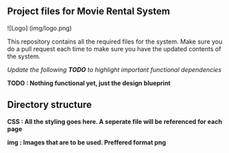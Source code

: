 ## Project files for Movie Rental System
![Logo] (img/logo.png)

This repository contains all the required files for the system. Make sure you do a pull request each time to make sure you have the updated contents of the system.

*Update the following **TODO** to highlight important functional dependencies*

**TODO : Nothing functional yet, just the design blueprint**

## Directory structure

**CSS : All the styling goes here. A seperate file will be referenced for each page**

**img : Images that are to be used. Preffered format png**


